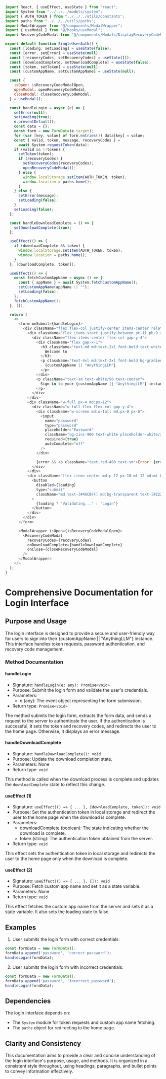 ```javascript
import React, { useEffect, useState } from "react";
import System from "../../../models/system";
import { AUTH_TOKEN } from "../../../utils/constants";
import paths from "../../../utils/paths";
import ModalWrapper from "@/components/ModalWrapper";
import { useModal } from "@/hooks/useModal";
import RecoveryCodeModal from "@/components/Modals/DisplayRecoveryCodeModal";

export default function SingleUserAuth() {
  const [loading, setLoading] = useState(false);
  const [error, setError] = useState(null);
  const [recoveryCodes, setRecoveryCodes] = useState([]);
  const [downloadComplete, setDownloadComplete] = useState(false);
  const [token, setToken] = useState(null);
  const [customAppName, setCustomAppName] = useState(null);

  const {
    isOpen: isRecoveryCodeModalOpen,
    openModal: openRecoveryCodeModal,
    closeModal: closeRecoveryCodeModal,
  } = useModal();

  const handleLogin = async (e) => {
    setError(null);
    setLoading(true);
    e.preventDefault();
    const data = {};
    const form = new FormData(e.target);
    for (var [key, value] of form.entries()) data[key] = value;
    const { valid, token, message, recoveryCodes } =
      await System.requestToken(data);
    if (valid && !!token) {
      setToken(token);
      if (recoveryCodes) {
        setRecoveryCodes(recoveryCodes);
        openRecoveryCodeModal();
      } else {
        window.localStorage.setItem(AUTH_TOKEN, token);
        window.location = paths.home();
      }
    } else {
      setError(message);
      setLoading(false);
    }
    setLoading(false);
  };

  const handleDownloadComplete = () => {
    setDownloadComplete(true);
  };

  useEffect(() => {
    if (downloadComplete && token) {
      window.localStorage.setItem(AUTH_TOKEN, token);
      window.location = paths.home();
    }
  }, [downloadComplete, token]);

  useEffect(() => {
    const fetchCustomAppName = async () => {
      const { appName } = await System.fetchCustomAppName();
      setCustomAppName(appName || "");
      setLoading(false);
    };
    fetchCustomAppName();
  }, []);

  return (
    <>
      <form onSubmit={handleLogin}>
        <div className="flex flex-col justify-center items-center relative rounded-2xl md:bg-login-gradient md:shadow-[0_4px_14px_rgba(0,0,0,0.25)] md:px-12 py-12 -mt-36 md:-mt-10">
          <div className="flex items-start justify-between pt-11 pb-9 rounded-t">
            <div className="flex items-center flex-col gap-y-4">
              <div className="flex gap-x-1">
                <h3 className="text-md md:text-2xl font-bold text-white text-center white-space-nowrap hidden md:block">
                  Welcome to
                </h3>
                <p className="text-4xl md:text-2xl font-bold bg-gradient-to-r from-[#75D6FF] via-[#FFFFFF] to-[#FFFFFF] bg-clip-text text-transparent">
                  {customAppName || "AnythingLLM"}
                </p>
              </div>
              <p className="text-sm text-white/90 text-center">
                Sign in to your {customAppName || "AnythingLLM"} instance.
              </p>
            </div>
          </div>
          <div className="w-full px-4 md:px-12">
            <div className="w-full flex flex-col gap-y-4">
              <div className="w-screen md:w-full md:px-0 px-6">
                <input
                  name="password"
                  type="password"
                  placeholder="Password"
                  className="bg-zinc-900 text-white placeholder-white/20 text-sm rounded-md p-2.5 w-full h-[48px] md:w-[300px] md:h-[34px]"
                  required={true}
                  autoComplete="off"
                />
              </div>

              {error && <p className="text-red-400 text-sm">Error: {error}</p>}
            </div>
          </div>
          <div className="flex items-center md:p-12 px-10 mt-12 md:mt-0 space-x-2 border-gray-600 w-full flex-col gap-y-8">
            <button
              disabled={loading}
              type="submit"
              className="md:text-[#46C8FF] md:bg-transparent text-[#222628] text-sm font-bold focus:ring-4 focus:outline-none rounded-md border-[1.5px] border-[#46C8FF] md:h-[34px] h-[48px] md:hover:text-white md:hover:bg-[#46C8FF] bg-[#46C8FF] focus:z-10 w-full"
            >
              {loading ? "Validating..." : "Login"}
            </button>
          </div>
        </div>
      </form>

      <ModalWrapper isOpen={isRecoveryCodeModalOpen}>
        <RecoveryCodeModal
          recoveryCodes={recoveryCodes}
          onDownloadComplete={handleDownloadComplete}
          onClose={closeRecoveryCodeModal}
        />
      </ModalWrapper>
    </>
  );
}

```
# Comprehensive Documentation for Login Interface

## Purpose and Usage

The login interface is designed to provide a secure and user-friendly way for users to sign into their {customAppName || "AnythingLLM"} instance. This interface handles token requests, password authentication, and recovery code management.

### Method Documentation

#### handleLogin

* Signature: `handleLogin(e: any): Promise<void>`
* Purpose: Submit the login form and validate the user's credentials.
* Parameters:
	+ e (any): The event object representing the form submission.
* Return type: `Promise<void>`

The method submits the login form, extracts the form data, and sends a request to the server to authenticate the user. If the authentication is successful, it sets the token and recovery codes, and redirects the user to the home page. Otherwise, it displays an error message.

#### handleDownloadComplete

* Signature: `handleDownloadComplete(): void`
* Purpose: Update the download completion state.
* Parameters: None
* Return type: `void`

This method is called when the download process is complete and updates the `downloadComplete` state to reflect this change.

#### useEffect (1)

* Signature: `useEffect(() => { ... }, [downloadComplete, token]): void`
* Purpose: Set the authentication token in local storage and redirect the user to the home page when the download is complete.
* Parameters:
	+ downloadComplete (boolean): The state indicating whether the download is complete.
	+ token (string): The authentication token obtained from the server.
* Return type: `void`

This effect sets the authentication token in local storage and redirects the user to the home page only when the download is complete.

#### useEffect (2)

* Signature: `useEffect(() => { ... }, []): void`
* Purpose: Fetch custom app name and set it as a state variable.
* Parameters: None
* Return type: `void`

This effect fetches the custom app name from the server and sets it as a state variable. It also sets the loading state to false.

## Examples

1. User submits the login form with correct credentials:
```javascript
const formData = new FormData();
formData.append('password', 'correct_password');
handleLogin(formData);
```
2. User submits the login form with incorrect credentials:
```javascript
const formData = new FormData();
formData.append('password', 'incorrect_password');
handleLogin(formData);
```
## Dependencies

The login interface depends on:

* The `System` module for token requests and custom app name fetching.
* The `paths` object for redirecting to the home page.

## Clarity and Consistency

This documentation aims to provide a clear and concise understanding of the login interface's purpose, usage, and methods. It is organized in a consistent style throughout, using headings, paragraphs, and bullet points to convey information effectively.